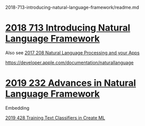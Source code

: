 2018-713-introducing-natural-language-framework/readme.md


# [2018 713 Introducing Natural Language Framework](https://developer.apple.com/videos/play/wwdc2018/713/)


Also see [2017 208 Natural Language Processing and your Apps](https://developer.apple.com/videos/play/wwdc2017/208/)



https://developer.apple.com/documentation/naturallanguage




# [2019 232 Advances in Natural Language Framework](https://developer.apple.com/videos/play/wwdc2019/232/)




Embedding




[2019 428 Training Text Classifiers in Create ML](https://developer.apple.com/videos/play/wwdc2019/428)